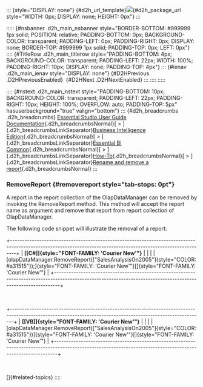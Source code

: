 ::: {style="DISPLAY: none"}
[](ms-xhelp:///?Id=d2h_url_template){#d2h_url_template}![](!package_url!){#d2h_package_url style="WIDTH: 0px; DISPLAY: none; HEIGHT: 0px"}
:::

::::: {#nsbanner .d2h_main_nsbanner style="BORDER-BOTTOM: #999999 1px solid; POSITION: relative; PADDING-BOTTOM: 0px; BACKGROUND-COLOR: transparent; PADDING-LEFT: 0px; PADDING-RIGHT: 0px; DISPLAY: none; BORDER-TOP: #999999 1px solid; PADDING-TOP: 0px; LEFT: 0px"}
:::: {#TitleRow .d2h_main_titlerow style="PADDING-BOTTOM: 4px; BACKGROUND-COLOR: transparent; PADDING-LEFT: 22px; WIDTH: 100%; PADDING-RIGHT: 10px; DISPLAY: none; PADDING-TOP: 4px"}
::: {#ienav .d2h_main_ienav style="DISPLAY: none"}
[](ms-xhelp:///?Id=e8728bba-1f25-4a3c-82bf-9e969b975eda){#D2HPrevious .D2HPreviousEnabled}  [](ms-xhelp:///?Id=760a5d1a-b33a-4726-ab85-cf6806f34faf){#D2HNext .D2HNextEnabled}
:::
::::
:::::

:::: {#nstext .d2h_main_nstext style="PADDING-BOTTOM: 10px; BACKGROUND-COLOR: transparent; PADDING-LEFT: 22px; PADDING-RIGHT: 10px; HEIGHT: 100%; OVERFLOW: auto; PADDING-TOP: 5px" hasuserbackground="true" valign="bottom"}
::: {#d2h_breadcrumbs .d2h_breadcrumbs}
[Essential Studio User Guide Documentation](ms-xhelp:///?Id=12457748-09e3-4d74-a240-8e049cedf030){.d2h_breadcrumbsNormal}[ \> ]{.d2h_breadcrumbsLinkSeparator}[Business Intelligence Edition](ms-xhelp:///?Id=fdf33dd8-62b2-47b9-ad7b-fc50e590bca5){.d2h_breadcrumbsNormal}[ \> ]{.d2h_breadcrumbsLinkSeparator}[Essential BI Common](ms-xhelp:///?Id=51cb28d1-f201-4ea8-9963-a8afa451f64c){.d2h_breadcrumbsNormal}[ \> ]{.d2h_breadcrumbsLinkSeparator}[How-To](ms-xhelp:///?Id=f56652ff-a795-456f-ba4a-e1b615c58fdd){.d2h_breadcrumbsNormal}[ \> ]{.d2h_breadcrumbsLinkSeparator}[Rename and remove a report](ms-xhelp:///?Id=c8ce1fc6-2845-4b30-9b5c-ee81500f059d){.d2h_breadcrumbsNormal}
:::

### RemoveReport {#removereport style="tab-stops: 0pt"}

A report in the report collection of the OlapDataManager can be removed by invoking the RemoveReport method. This method will accept the report name as argument and remove that report from report collection of OlapDataManager.

The following code snippet will illustrate the removal of a report:

+--------------------------------------------------------------------------------------------------------------------------------------------------------------+
| **[\[C#\]]{style="FONT-FAMILY: 'Courier New'"}**                                                                                                             |
|                                                                                                                                                              |
| [olapDataManager.RemoveReport([\"SalesAnalysisOn2005\"]{style="COLOR: #a31515"});]{style="FONT-FAMILY: 'Courier New'"}[]{style="FONT-FAMILY: 'Courier New'"} |
+--------------------------------------------------------------------------------------------------------------------------------------------------------------+

 

+-------------------------------------------------------------------------------------------------------------------------------------------------------------+
| **[\[VB\]]{style="FONT-FAMILY: 'Courier New'"}**                                                                                                            |
|                                                                                                                                                             |
| [olapDataManager.RemoveReport([\"SalesAnalysisOn2005\"]{style="COLOR: #a31515"})]{style="FONT-FAMILY: 'Courier New'"}[]{style="FONT-FAMILY: 'Courier New'"} |
+-------------------------------------------------------------------------------------------------------------------------------------------------------------+

 

[]{#related-topics}
::::
